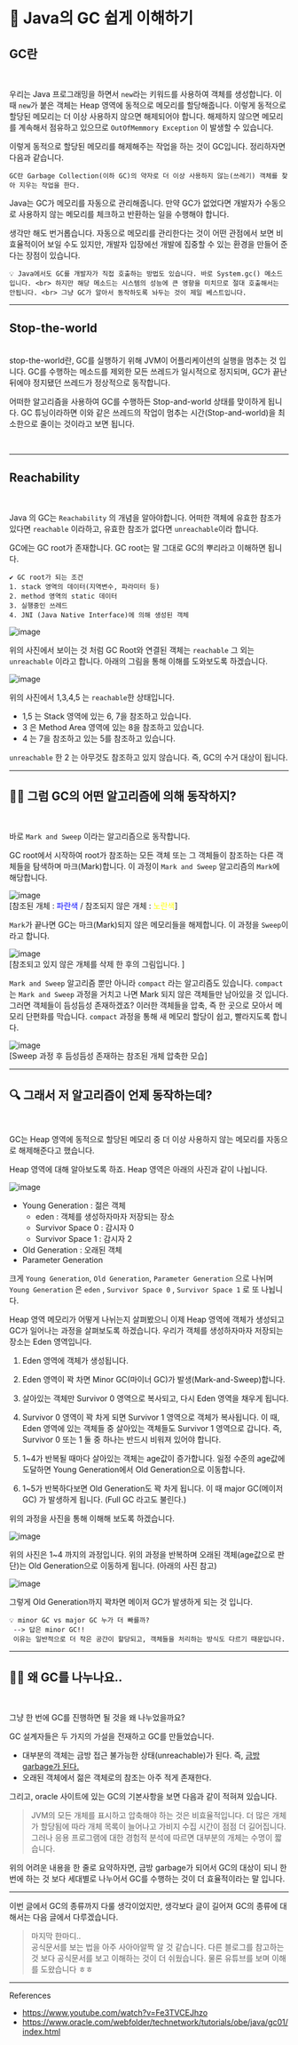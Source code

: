 # 👀 **Java의 GC 쉽게 이해하기**

## **GC란** 
<br>

 우리는 Java 프로그래밍을 하면서 `new`라는 키워드를 사용하여 객체를 생성합니다. 이 때 `new`가 붙은 객체는 Heap 영역에 동적으로 메모리를 할당해줍니다. 이렇게 동적으로 할당된 메모리는 더 이상 사용하지 않으면 해제되어야 합니다. 해제하지 않으면 메모리를 계속해서 점유하고 있으므로 `OutOfMemmory Exception` 이 발생할 수 있습니다. 

이렇게 동적으로 할당된 메모리를 해제해주는 작업을 하는 것이 GC입니다. 정리하자면 다음과 같습니다. 

    GC란 Garbage Collection(이하 GC)의 약자로 더 이상 사용하지 않는(쓰레기) 객체를 찾아 지우는 작업을 한다.

Java는 GC가 메모리를 자동으로 관리해줍니다. 만약 GC가 없었다면 개발자가 수동으로 사용하지 않는 메모리를 체크하고 반환하는 일을 수행해야 합니다. 

생각만 해도 번거롭습니다. 자동으로 메모리를 관리한다는 것이 어떤 관점에서 보면 비효율적이어 보일 수도 있지만, 개발자 입장에선 개발에 집중할 수 있는 환경을 만들어 준다는 장점이 있습니다. 
    
    💡 Java에서도 GC를 개발자가 직접 호출하는 방법도 있습니다. 바로 System.gc() 메소드 입니다. <br> 하지만 해당 메소드는 시스템의 성능에 큰 영향을 미치므로 절대 호출해서는 안됩니다. <br> 그냥 GC가 알아서 동작하도록 놔두는 것이 제일 베스트입니다. 


* * * 

## **Stop-the-world**
<br>
stop-the-world란, GC를 실행하기 위해 JVM이 어플리케이션의 실행을 멈추는 것 입니다. GC를 수행하는 메소드를 제외한 모든 쓰레드가 일시적으로 정지되며, GC가 끝난 뒤에야 정지됐던 쓰레드가 정상적으로 동작합니다. 


어떠한 알고리즘을 사용하여 GC를 수행하든 Stop-and-world 상태를 맞이하게 됩니다. GC 튜닝이라하면 이와 같은 쓰레드의 작업이 멈추는 시간(Stop-and-world)을 최소한으로 줄이는 것이라고 보면 됩니다. 

<br>

* * * 
## **Reachability**
<br>

Java 의 GC는 `Reachability` 의 개념을 알아야합니다. 어떠한 객체에 유효한 참조가 있다면 `reachable` 이라하고, 유효한 참조가 없다면 `unreachable`이라 합니다. 

GC에는 GC root가 존재합니다. GC root는 말 그대로 GC의 뿌리라고 이해하면 됩니다. 
    
    ✔ GC root가 되는 조건
    1. stack 영역의 데이터(지역변수, 파라미터 등)
    2. method 영역의 static 데이터
    3. 실행중인 쓰레드
    4. JNI (Java Native Interface)에 의해 생성된 객체

![image](https://user-images.githubusercontent.com/63777714/137363612-c840618c-c0ff-4fec-a4d4-fe0e1eac1f37.png)

위의 사진에서 보이는 것 처럼 GC Root와 연결된 객체는 `reachable` 그 외는 `unreachable` 이라고 합니다. 아래의 그림을 통해 이해를 도와보도록 하겠습니다. 

![image](https://user-images.githubusercontent.com/63777714/137363099-562e972f-e816-4617-9de0-ee207f281297.png)

위의 사진에서 1,3,4,5 는 `reachable`한 상태입니다. 
* 1,5 는 Stack 영역에 있는 6, 7을 참조하고 있습니다. 
* 3 은 Method Area 영역에 있는 8을 참조하고 있습니다. 
* 4 는 7을 참조하고 있는 5를 참조하고 있습니다.

`unreachable` 한 2 는 아무것도 참조하고 있지 않습니다. 즉, GC의 수거 대상이 됩니다. 

* * *
## 🤷‍♂️ **그럼 GC의 어떤 알고리즘에 의해 동작하지?**
<br>

바로 `Mark and Sweep` 이라는 알고리즘으로 동작합니다. 

 GC root에서 시작하여 root가 참조하는 모든 객체 또는 그 객체들이 참조하는 다른 객체들을 탐색하며 마크(Mark)합니다. 이 과정이 `Mark and Sweep` 알고리즘의 `Mark`에 해당합니다. 

![image](https://user-images.githubusercontent.com/63777714/137359624-54ac5e98-f295-4540-ab5b-b6854824479e.png)
<br>[참조된 개체 : <span style="color:blue">파란색</span> / 참조되지 않은 개체 : <span style="color:yellow">노란색</span>]


`Mark`가 끝나면 GC는 마크(Mark)되지 않은 메모리들을 해제합니다. 이 과정을 `Sweep`이라고 합니다. 

![image](https://user-images.githubusercontent.com/63777714/137360392-de6c9278-9479-4645-8ff2-972eaa29d696.png)
<br>[참조되고 있지 않은 개체를 삭제 한 후의 그림입니다. ]


`Mark and Sweep` 알고리즘 뿐만 아니라 `compact` 라는 알고리즘도 있습니다.   `compact`는 `Mark and Sweep` 과정을 거치고 나면 Mark 되지 않은 객체들만 남아있을 것 입니다. 그러면 객체들이 듬성듬성 존재하겠죠? 이러한 객체들을 압축, 즉 한 곳으로 모아서 메모리 단편화를 막습니다. `compact` 과정을 통해 새 메모리 할당이 쉽고, 빨라지도록 합니다. 

![image](https://user-images.githubusercontent.com/63777714/137360656-bbab7ba7-bad9-459a-82d2-2a8c7d87a952.png)
<br>[Sweep 과정 후 듬성듬성 존재하는 참조된 개체 압축한 모습]


* * * 
## 🔍 **그래서 저 알고리즘이 언제 동작하는데?**
<br>

GC는 Heap 영역에 동적으로 할당된 메모리 중 더 이상 사용하지 않는 메모리를 자동으로 해제해준다고 했습니다.

Heap 영역에 대해 알아보도록 하죠. Heap 영역은 아래의 사진과 같이 나뉩니다. 

![image](https://user-images.githubusercontent.com/63777714/137364486-36f48f65-4334-4912-8006-150d30360344.png)

* Young Generation : 젊은 객체
    * eden : 객체를 생성하자마자 저장되는 장소
    * Survivor Space 0 : 감시자 0
    * Survivor Space 1 : 감시자 2
* Old Generation : 오래된 객체
* Parameter Generation

크게 `Young Generation`, `Old Generation`, `Parameter Generation` 으로 나뉘며 `Young Generation` 은 `eden` , `Survivor Space 0` , `Survivor Space 1` 로 또 나뉩니다. 

Heap 영역 메모리가 어떻게 나뉘는지 살펴봤으니 이제 Heap 영역에 객체가 생성되고 GC가 일어나는 과정을 살펴보도록 하겠습니다. 우리가 객체를 생성하자마자 저장되는 장소는 Eden 영역입니다.

1. Eden 영역에 객체가 생성됩니다. 
2. Eden 영역이 꽉 차면 Minor GC(마이너 GC)가 발생(Mark-and-Sweep)합니다. 
3. 살아있는 객체만 Survivor 0 영역으로 복사되고,
       다시 Eden 영역을 채우게 됩니다. 
4. Survivor 0 영역이 꽉 차게 되면 Survivor 1 영역으로 객체가 복사됩니다.
       이 때, Eden 영역에 있는 객체들 중 살아있는 객체들도 Survivor 1 영역으로 갑니다. 
       즉, Survivor 0 또는 1 둘 중 하나는 반드시 비워져 있어야 합니다. 
    
5. 1~4가 반복될 때마다 살아있는 객체는 age값이 증가합니다. 
       일정 수준의 age값에 도달하면 Young Generation에서 Old Generation으로 이동합니다. 
6. 1~5가 반복하다보면 Old Generation도 꽉 차게 됩니다. 이 때 major GC(메이저 GC) 가 발생하게 됩니다. (Full GC 라고도 불린다.)

위의 과정을 사진을 통해 이해해 보도록 하겠습니다. 

![image](https://user-images.githubusercontent.com/63777714/137370417-a52a3c64-46b0-44d2-87ca-6b31dcf57acd.png)

위의 사진은 1~4 까지의 과정입니다. 위의 과정을 반복하며 오래된 객체(age값으로 판단)는 Old Generation으로 이동하게 됩니다. (아래의 사진 참고)

![image](https://user-images.githubusercontent.com/63777714/137370863-fa664af2-4123-4c23-b404-d6118df4ca28.png)

그렇게 Old Generation까지 꽉차면 메이저 GC가 발생하게 되는 것 입니다. 


    💡 minor GC vs major GC 누가 더 빠를까?
     --> 답은 minor GC!! 
     이유는 일반적으로 더 작은 공간이 할당되고, 객체들을 처리하는 방식도 다르기 때문입니다. 

* * * 

## 🤷‍♂️ **왜 GC를 나누나요..**
<br>

그냥 한 번에 GC를 진행하면 될 것을 왜 나누었을까요?

GC 설계자들은 두 가지의 가설을 전재하고 GC를 만들었습니다. 
* 대부분의 객체는 금방 접근 불가능한 상태(unreachable)가 된다. 즉, <u>금방 garbage가 된다.</u>
* 오래된 객체에서 젊은 객체로의 참조는 아주 적게 존재한다. 

그리고, oracle 사이트에 있는 GC의 기본사항을 보면 다음과 같이 적혀져 있습니다. 
> JVM의 모든 개체를 표시하고 압축해야 하는 것은 비효율적입니다. 더 많은 개체가 할당됨에  따라 개체 목록이 늘어나고 가비지 수집 시간이 점점 더 길어집니다. 그러나 응용  프로그램에 대한 경험적 분석에 따르면 대부분의 개체는 수명이 짧습니다. 

위의 어려운 내용을 한 줄로 요약하자면, 금방 garbage가 되어서 GC의 대상이 되니 한 번에 하는 것 보다 세대별로 나누어서 GC를 수행하는 것이 더 효율적이라는 말 입니다. 
* * *

이번 글에서 GC의 종류까지 다룰 생각이었지만, 생각보다 글이 길어져 GC의 종류에 대해서는 다음 글에서 다루겠습니다. 

> 마지막 한마디.. <br>
> 공식문서를 보는 법을 아주 사아아알짝 알 것 같습니다. 다른 블로그를 참고하는 것 보다 공식문서를 보고 이해하는 것이 더 쉬웠습니다. 물론 유튜브를 보며 이해를 도왔습니다 ㅎㅎ

* * * 
References
* https://www.youtube.com/watch?v=Fe3TVCEJhzo
* https://www.oracle.com/webfolder/technetwork/tutorials/obe/java/gc01/index.html
